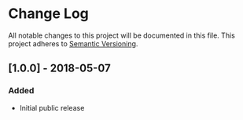# Change Log
All notable changes to this project will be documented in this file.
This project adheres to [Semantic Versioning](http://semver.org/).

## [1.0.0] - 2018-05-07
### Added
- Initial public release
